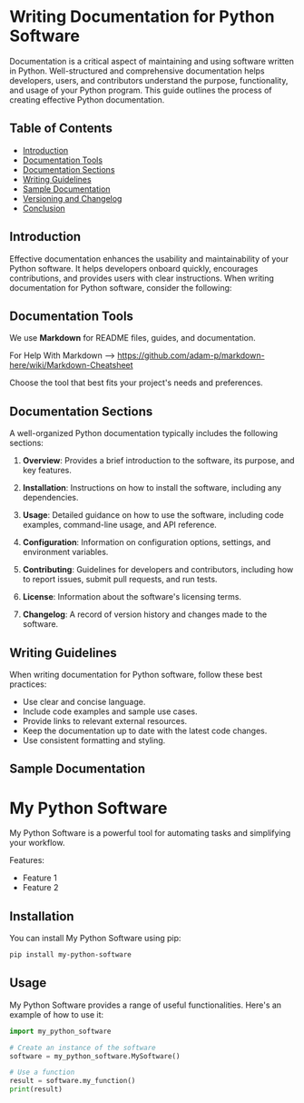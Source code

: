 # Writing Documentation for Python Software

Documentation is a critical aspect of maintaining and using software written in Python. Well-structured and comprehensive documentation helps developers, users, and contributors understand the purpose, functionality, and usage of your Python program. This guide outlines the process of creating effective Python documentation.

## Table of Contents
- [Introduction](#introduction)
- [Documentation Tools](#documentation-tools)
- [Documentation Sections](#documentation-sections)
- [Writing Guidelines](#writing-guidelines)
- [Sample Documentation](#sample-documentation)
- [Versioning and Changelog](#versioning-and-changelog)
- [Conclusion](#conclusion)

## Introduction

Effective documentation enhances the usability and maintainability of your Python software. It helps developers onboard quickly, encourages contributions, and provides users with clear instructions. When writing documentation for Python software, consider the following:

## Documentation Tools

We use **Markdown** for README files, guides, and documentation.

For Help With Markdown --> https://github.com/adam-p/markdown-here/wiki/Markdown-Cheatsheet

Choose the tool that best fits your project's needs and preferences.

## Documentation Sections

A well-organized Python documentation typically includes the following sections:

1. **Overview**: Provides a brief introduction to the software, its purpose, and key features.

2. **Installation**: Instructions on how to install the software, including any dependencies.

3. **Usage**: Detailed guidance on how to use the software, including code examples, command-line usage, and API reference.

4. **Configuration**: Information on configuration options, settings, and environment variables.

5. **Contributing**: Guidelines for developers and contributors, including how to report issues, submit pull requests, and run tests.

6. **License**: Information about the software's licensing terms.

7. **Changelog**: A record of version history and changes made to the software.

## Writing Guidelines

When writing documentation for Python software, follow these best practices:

- Use clear and concise language.
- Include code examples and sample use cases.
- Provide links to relevant external resources.
- Keep the documentation up to date with the latest code changes.
- Use consistent formatting and styling.

## Sample Documentation

# My Python Software

My Python Software is a powerful tool for automating tasks and simplifying your workflow.

Features:
- Feature 1
- Feature 2

## Installation

You can install My Python Software using pip:

```bash
pip install my-python-software
```

## Usage

My Python Software provides a range of useful functionalities. Here's an example of how to use it:

```python
import my_python_software

# Create an instance of the software
software = my_python_software.MySoftware()

# Use a function
result = software.my_function()
print(result)

```



